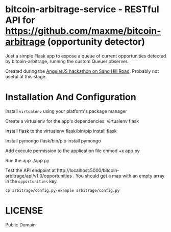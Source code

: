 # bitcoin-arbitrage-service - RESTful API for https://github.com/maxme/bitcoin-arbitrage (opportunity detector)

Just a simple Flask app to expose a queue of current opportunities detected by bitcoin-arbitrage, running the custom Queuer observer.

Created during the [AngularJS hackathon on Sand Hill Road](http://www.meetup.com/AngularJS-Silicon-Valley/events/166270732). Probably not useful at this stage.

# Installation And Configuration

Install `virtualenv` using your platform's package manager

Create a virtualenv for the app's dependencies:
    virtualenv flask

Install flask to the virtualenv
    flask/bin/pip install flask

Install pymongo
    flask/bin/pip install pymongo

Add execute permission to the application file
    chmod +x app.py

Run the app
    ./app.py

Test the API endpoint at http://localhost:5000/bitcoin-arbitrage/api/v1.0/opportunities .
You should get a map with an empty array in the `opportunities` key.

    cp arbitrage/config.py-example arbitrage/config.py

# LICENSE

Public Domain
